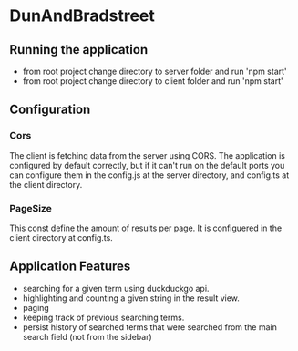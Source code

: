 # DunAndBradstreet
## Running the application
* from root project change directory to server folder and run 'npm start'
* from root project change directory to client folder and run 'npm start'
## Configuration

### Cors
The client is fetching data from the server using CORS.
The application is configured by default correctly, but if it can't run on the default ports you can configure them in the config.js at the server directory, and config.ts at the client directory.

### PageSize
This const define the amount of results per page.
It is configuered in the client directory at config.ts.

## Application Features
* searching for a given term using duckduckgo api.
* highlighting and counting a given string in the result view.
* paging
* keeping track of previous searching terms.
* persist history of searched terms that were searched from the main search field (not from the sidebar)